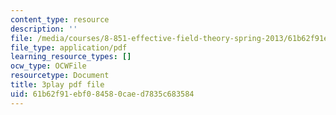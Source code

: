 ```yaml
---
content_type: resource
description: ''
file: /media/courses/8-851-effective-field-theory-spring-2013/61b62f91ebf084580caed7835c683584_v2JKK_yPwc0.pdf
file_type: application/pdf
learning_resource_types: []
ocw_type: OCWFile
resourcetype: Document
title: 3play pdf file
uid: 61b62f91-ebf0-8458-0cae-d7835c683584
---
```

